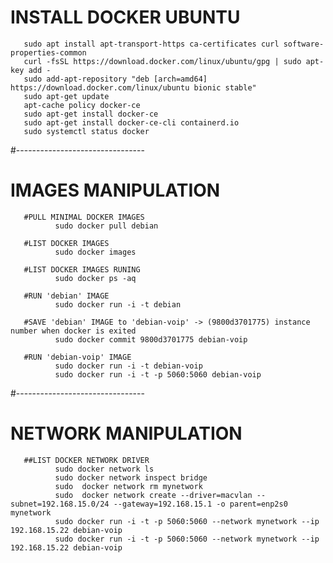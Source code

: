# INSTALL DOCKER UBUNTU
       sudo apt install apt-transport-https ca-certificates curl software-properties-common
       curl -fsSL https://download.docker.com/linux/ubuntu/gpg | sudo apt-key add -
       sudo add-apt-repository "deb [arch=amd64] https://download.docker.com/linux/ubuntu bionic stable"
       sudo apt-get update
       apt-cache policy docker-ce
       sudo apt-get install docker-ce
       sudo apt-get install docker-ce-cli containerd.io
       sudo systemctl status docker
#--------------------------------

# IMAGES MANIPULATION

       #PULL MINIMAL DOCKER IMAGES      
              sudo docker pull debian

       #LIST DOCKER IMAGES      
              sudo docker images
              
       #LIST DOCKER IMAGES RUNING
              sudo docker ps -aq
       
       #RUN 'debian' IMAGE
              sudo docker run -i -t debian
       
       #SAVE 'debian' IMAGE to 'debian-voip' -> (9800d3701775) instance number when docker is exited
              sudo docker commit 9800d3701775 debian-voip
 
       #RUN 'debian-voip' IMAGE
              sudo docker run -i -t debian-voip
              sudo docker run -i -t -p 5060:5060 debian-voip


       

#--------------------------------

# NETWORK MANIPULATION

       ##LIST DOCKER NETWORK DRIVER
              sudo docker network ls
              sudo docker network inspect bridge
              sudo  docker network rm mynetwork
              sudo  docker network create --driver=macvlan --subnet=192.168.15.0/24 --gateway=192.168.15.1 -o parent=enp2s0 mynetwork
              sudo docker run -i -t -p 5060:5060 --network mynetwork --ip 192.168.15.22 debian-voip
              sudo docker run -i -t -p 5060:5060 --network mynetwork --ip 192.168.15.22 debian-voip

